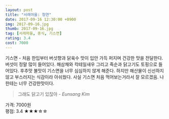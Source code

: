 ```yaml
---
layout: post
title: "서래마을: 청연"
date: 2017-09-16 12:30:00 +0900
img: 2017-09-16.jpg
thumb: 2017-09-16.jpg
tag: [서래마을, 중식, 기스면]
rating: 3.4
cost: 7000
---
```

기스면 - 처음 한입부터 버섯향과 닭육수 맛이 입안 가득 퍼지며 건강한 맛을 전달한다. 버섯이 정말 많이 들어있다. 해삼채와 칵테일새우 그리고 죽순과 닭고기도 토핑으로 들어있다. 후추맛 불맛이 기스면을 너무 심심하지 않게 해준다. 하지만 해산물이 신선하지 않고 부스러지는 식감이라 아쉬웠다. 사실 기스면 처음 먹어보는거라서 잘 모르겠음. 나한테는 너무 건강한맛이다.

> 그래도 닭고기 있잖아 <cite>- Eunsang Kim</cite>

가격: 7000원 <br>
평점: 3.4 &#9733;&#9733;&#9733;&#9734;&#9734;

